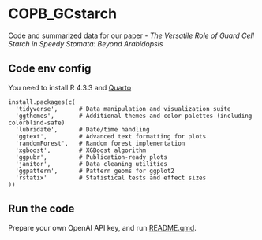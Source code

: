 # COPB_GCstarch
 Code and summarized data for our paper - *The Versatile Role of Guard Cell Starch in Speedy Stomata: Beyond Arabidopsis*

## Code env config
You need to install R 4.3.3 and [Quarto](https://quarto.org)
```
install.packages(c(
  'tidyverse',      # Data manipulation and visualization suite
  'ggthemes',       # Additional themes and color palettes (including colorblind-safe)
  'lubridate',      # Date/time handling
  'ggtext',         # Advanced text formatting for plots
  'randomForest',   # Random forest implementation
  'xgboost',        # XGBoost algorithm
  'ggpubr',         # Publication-ready plots
  'janitor',        # Data cleaning utilities
  'ggpattern',      # Pattern geoms for ggplot2
  'rstatix'         # Statistical tests and effect sizes
))
```


## Run the code
Prepare your own OpenAI API key, and run [README.qmd](README.qmd).